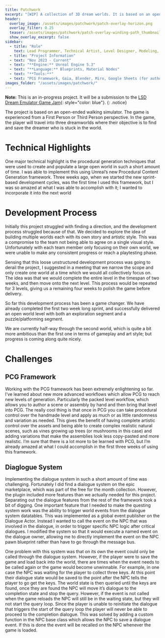 ```yaml
---
title: Patchwork
excerpt: "[WIP] A collection of 3D dream worlds. It is based on an open-ended walking simulator."
header:
  overlay_image: /assets/images/patchwork/patch-overlay-horizon.png
  overlay_filter: 0.25
  teaser: /assets/images/patchwork/patch-overlay-winding-path_thumbnail.png
  show_overlay_excerpt: false
sidebar:   
  - title: "Role"
    text: Lead Programmer, Technical Artist, Level Designer, Modeling, and Project Manager 
  - title: "Project Information"
  - text: "Nov 2023 - Current"
  - text: "**Engine:** Unreal Engine 5.3"
  - text: "**Language:** Blueprints, Material Nodes"
  - text: "**Tools:**"
  - text: "PCG Framework, Gaia, Blender, Miro, Google Sheets (for authoring datatables)"
images_folder: "/assets/images/patchwork/"
---
```


**Note:** This is an in-progress project. It will be a submission to the [LSD Dream Emulator Game Jam]{: style="color: blue"}.
{: .notice}

[LSD Dream Emulator Game Jam]: https://itch.io/jam/lsdjam-2023 "LSD Dream Emulator Game Jam"

The project is based on an open-ended walking simulator. The game is experienced from a First Person or Third Person perspective. In the game, the player will travel into three dreamworlds where their objective is to find and save the dreamer who is stuck in the world.

# Technical Highlights

One major technical highlight is the procedural generation techniques that were used to create and populate a large open world in such a short amount of time. I was able to implement this using Unreal’s new Procedural Content Generation framework. Three weeks ago, when we started the new sprint-based development cycles, was the first time I used this framework, but I was so amazed at what I was able to accomplish with it; I wanted to incorporate it into the next world

# Development Process

Initially this project struggled with finding a direction, and the development process struggled because of that. We decided to explore the idea of building multiple worlds each with its own story and artistic style. This was a compromise to the team not being able to agree on a single visual style. Unfortunately with each team member only focusing on their own world, we were unable to make any consistent progress or reach a playtesting phase. 

Sensing that this loose unstructured development process was going to derail the project, I suggested in a meeting that we narrow the scope and only create one world at a time which we would all collectively focus on. The idea was that we would complete the entire level in the timespan of two weeks, and then move onto the next level. This process would be repeated for 3 levels, giving us a remaining four weeks to polish the game before delivery.

So far this development process has been a game changer. We have already completed the first two week long sprint, and successfully delivered an open world level with both an exploration segment and a puzzle/platforming segment.

We are currently half-way through the second world, which is quite a bit more ambitious than the first one in terms of gameplay and art style; but progress is coming along quite nicely.

# Challenges 

## PCG Framework

Working with the PCG framework has been extremely enlightening so far. I’ve learned about new more advanced workflows which allow PCG to reach new levels of generation. Particularly the packed level workflow, which allows you to author a scene or assembly by hand and then bring that level into PCG. The really cool thing is that once in PCG you can take procedural control over the handmade level and apply as much or as little randomness and variation as needed. This gives the benefit of having complete artistic control over the assets and being able to create complex realistic natural scenes, such as vines growing up trees (or mushrooms in this case) and adding variations that make the assemblies look less copy-pasted and more realistic. I’m sure that there is a lot more to be learned with PCG, but I’m already amazed at what I could accomplish in the first three weeks of using this framework.

## Diaglogue System

Implementing the dialogue system in such a short amount of time was challenging. Fortunately I did find a dialogue system on the epic marketplace, which was part of the free for the month collection. However, the plugin included more features than we actually needed for this project. Separating out the dialogue features from the rest of the framework took a bit of digging. One important feature that I needed to make the questing system work was the ability to trigger world events from the dialogue system datatables. This was implemented as a global event publisher on the Dialogue Actor. Instead I wanted to call the event on the NPC that was involved in the dialogue, in order to trigger specific NPC logic after critical dialogues. I modified the system so that it would execute a named event on the dialogue owner, allowing me to directly implement the event on the NPC pawn blueprint rather than have to go through the message bus. 

One problem with this system was that on its own the event could only be called through the dialogue system. However, if the player were to save the game and load back into the world, there are times when the event needs to be called again or the game would become unwinnable. For example, in one case the NPC was waiting for the player to collect three keys. At this point their dialogue state would be saved to the point after the NPC tells the player to go get the keys. The world state is then queried until the keys are found, once they are found the NPC will move it’s dialogue to the completion state and stop the query. However, if the event is not called when the game reloads the NPC will still be in the waiting state, but they will not start the query loop. Since the player is unable to reinitiate the dialogue that triggers the start of the query loop the player will never be able to proceed to the completion dialogue. This was solved by adding a custom function in the NPC base class which allows the NPC to save a dialogue event. If this is done the event will be recalled on the NPC whenever the game is loaded.

